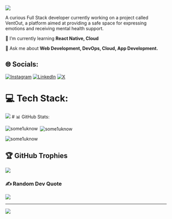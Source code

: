  <img src="https://readme-typing-svg.herokuapp.com/?font=Righteous&size=35&center=true&vCenter=true&width=500&height=70&duration=4000&lines=Hi+There!+👋;+I'm+Raghav+Sharma!;" />

A curious Full Stack developer currently working on a project called VentOut, a platform aimed at providing a safe space for expressing emotions and receiving mental health support.

🌱 I’m currently learning **React Native, Cloud**

💬 Ask me about **Web Development, DevOps, Cloud, App Development.**


## 🌐 Socials:
[![Instagram](https://img.shields.io/badge/Instagram-%23E4405F.svg?logo=Instagram&logoColor=white)](https://instagram.com/snippet.master__) [![LinkedIn](https://img.shields.io/badge/LinkedIn-%230077B5.svg?logo=linkedin&logoColor=white)](https://linkedin.com/in/raghavsharmaweb3) [![X](https://img.shields.io/badge/X-black.svg?logo=X&logoColor=white)](https://x.com/raghav_sharma_7) 

# 💻 Tech Stack:
<img src="https://skillicons.dev/icons?i=javascript,typescript,react,nextjs,mongodb,express,nodejs,html,css,bootstrap,tailwind,vercel,netlify,git,github,powershell,materialui,postman" />
# 📊 GitHub Stats:
<p><img align="left" src="https://github-readme-stats.vercel.app/api/top-langs?username=some1uknow&theme=react&show_icons=true&locale=en&layout=compact" alt="some1uknow" /></p>
<p>&nbsp;<img align="center" src="https://github-readme-stats.vercel.app/api?username=some1uknow&theme=react&show_icons=true&locale=en" alt="some1uknow" /></p>
<p><img align="center" src="https://github-readme-streak-stats.herokuapp.com/?user=some1uknow&theme=react&" alt="some1uknow" /></p>

## 🏆 GitHub Trophies
![](https://github-profile-trophy.vercel.app/?username=Some1Uknow&theme=radical&no-frame=false&no-bg=true&margin-w=4)

### ✍️ Random Dev Quote
![](https://quotes-github-readme.vercel.app/api?type=horizontal&theme=radical)

---
[![](https://visitcount.itsvg.in/api?id=Some1Uknow&icon=0&color=0)](https://visitcount.itsvg.in)

<!-- Proudly created with GPRM ( https://gprm.itsvg.in ) -->
